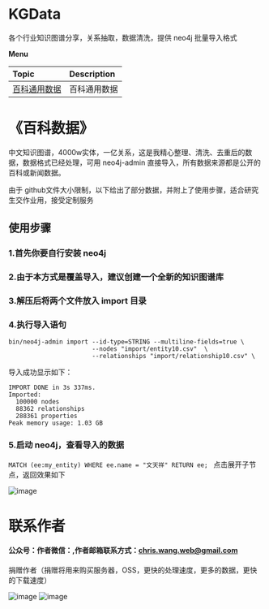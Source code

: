 # KGData
 各个行业知识图谱分享，关系抽取，数据清洗，提供 neo4j 批量导入格式
 
 __Menu__

| Topic                                    | Description                              |
| :--------------------------------------- | :--------------------------------------- |
| <a href="#百科数据">百科通用数据</a> | 百科通用数据 |

# 《百科数据》

中文知识图谱，4000w实体，一亿关系，这是我精心整理、清洗、去重后的数据，数据格式已经处理，可用 neo4j-admin 直接导入，所有数据来源都是公开的百科或新闻数据。

由于 github文件大小限制，以下给出了部分数据，并附上了使用步骤，适合研究生交作业用，接受定制服务

## 使用步骤

### 1.首先你要自行安装 neo4j

### 2.由于本方式是覆盖导入，建议创建一个全新的知识图谱库

### 3.解压后将两个文件放入 import 目录

### 4.执行导入语句
```
bin/neo4j-admin import --id-type=STRING --multiline-fields=true \
                       --nodes "import/entity10.csv"  \
                       --relationships "import/relationship10.csv" \
```

                       
导入成功显示如下：

```
IMPORT DONE in 3s 337ms. 
Imported:
  100000 nodes
  88362 relationships
  288361 properties
Peak memory usage: 1.03 GB
```

### 5.启动 neo4j，查看导入的数据

`MATCH (ee:my_entity) WHERE ee.name = "文天祥" RETURN ee;
`
点击展开子节点，返回效果如下

![image](https://github.com/chriswangweb/KGData/blob/master/img/1578500414912.jpg)



# 联系作者

#### 公众号：作者微信：,作者邮箱联系方式：chris.wang.web@gmail.com

捐赠作者（捐赠将用来购买服务器，OSS，更快的处理速度，更多的数据，更快的下载速度）

![image](https://github.com/chriswangweb/KGData/blob/master/img/IMG_1597.JPG)
![image](https://github.com/chriswangweb/KGData/blob/master/img/WechatIMG102.jpeg)